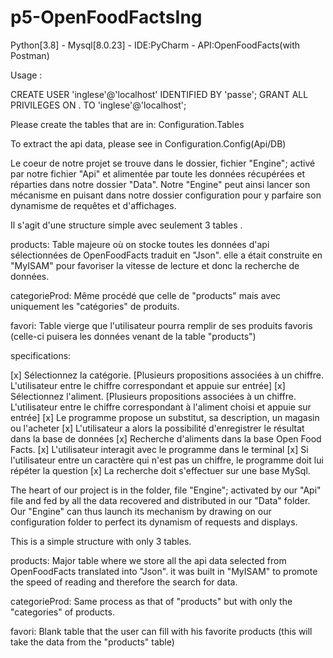 # p5-OpenFoodFactsIng

Python[3.8] - Mysql[8.0.23] - IDE:PyCharm - API:OpenFoodFacts(with Postman)

Usage :

CREATE USER 'inglese'@'localhost' IDENTIFIED BY 'passe'; GRANT ALL PRIVILEGES ON . TO 'inglese'@'localhost';

Please create the tables that are in: Configuration.Tables

To extract the api data, please see in Configuration.Config(Api/DB)

Le coeur de notre projet se trouve dans le dossier, fichier "Engine"; activé par notre fichier "Api" et alimentée par toute les données récupérées et réparties dans notre dossier "Data". Notre "Engine" peut ainsi lancer son mécanisme en puisant dans notre dossier configuration pour y parfaire son dynamisme de requêtes et d'affichages.

Il s'agit d'une structure simple avec seulement 3 tables .

products: Table majeure où on stocke toutes les données d'api sélectionnées de OpenFoodFacts traduit en "Json". elle a était construite en "MyISAM" pour favoriser la vitesse de lecture et donc la recherche de données.

categorieProd: Même procédé que celle de "products" mais avec uniquement les "catégories" de produits.

favori: Table vierge que l'utilisateur pourra remplir de ses produits favoris (celle-ci puisera les données venant de la table "products")

specifications:

 [x] Sélectionnez la catégorie. [Plusieurs propositions associées à un chiffre. L'utilisateur entre le chiffre correspondant et appuie sur entrée]
 [x] Sélectionnez l'aliment. [Plusieurs propositions associées à un chiffre. L'utilisateur entre le chiffre correspondant à l'aliment choisi et appuie sur entrée]
 [x] Le programme propose un substitut, sa description, un magasin ou l'acheter
 [x] L'utilisateur a alors la possibilité d'enregistrer le résultat dans la base de données
 [x] Recherche d'aliments dans la base Open Food Facts.
 [x] L'utilisateur interagit avec le programme dans le terminal
 [x] Si l'utilisateur entre un caractère qui n'est pas un chiffre, le programme doit lui répéter la question
 [x] La recherche doit s'effectuer sur une base MySql.
 
The heart of our project is in the folder, file "Engine"; activated by our "Api" file and fed by all the data recovered and distributed in our "Data" folder. Our "Engine" can thus launch its mechanism by drawing on our configuration folder to perfect its dynamism of requests and displays.

This is a simple structure with only 3 tables.

products: Major table where we store all the api data selected from OpenFoodFacts translated into "Json". it was built in "MyISAM" to promote the speed of reading and therefore the search for data.

categorieProd: Same process as that of "products" but with only the "categories" of products.

favori: Blank table that the user can fill with his favorite products (this will take the data from the "products" table)
